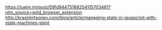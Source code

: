 https://juejin.im/post/59fd94475188254115703461?utm_source=gold_browser_extension
http://krasimirtsonev.com/blog/article/managing-state-in-javascript-with-state-machines-stent